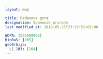 ```yaml
---
layout: map

title: Radanova gora
designation: Spomenik prirode
last_modified_at: 2018-05-25T23:19:52+02:00

WDPA: [555588965]
BioRaS: [265]
geoSrbija:
  L1_183: [164]
---
```

